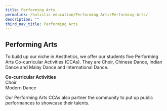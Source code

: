 ```yaml
---
title: Performing Arts
permalink: /holistic-education/Performing-Arts/Performing-Arts/
description: ""
third_nav_title: Performing Arts
---
```

## Performing Arts

To build up our niche in Aesthetics, we offer our students five Performing Arts Co-curricular Activities (CCAs). They are Choir, Chinese Dance, Indian Dance and Malay Dance and International Dance.  
  

**Co-curricular Activities**
<br>Choir
<br>Modern Dance

  

Our Performing Arts CCAs also partner the community to put up public performances to showcase their talents.